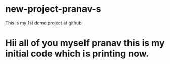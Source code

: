 # new-project-pranav-s
This is my 1st demo project at github
<h1>Hii all of you myself pranav this is my initial code which is printing now.</h1>
